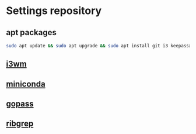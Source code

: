 # Settings repository

## apt packages

```bash
sudo apt update && sudo apt upgrade && sudo apt install git i3 keepassx feh i3blocks compton htop pydf mtr ncdu autojump
```

## [i3wm](https://www.youtube.com/watch?v=j1I63wGcvU4)

## [miniconda](https://conda.io/miniconda.html)

## [gopass](https://github.com/justwatchcom/gopass)

## [ribgrep](https://github.com/BurntSushi/ripgrep)
